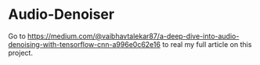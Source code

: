 # Audio-Denoiser

Go to https://medium.com/@vaibhavtalekar87/a-deep-dive-into-audio-denoising-with-tensorflow-cnn-a996e0c62e16 to real my full article on this project.
